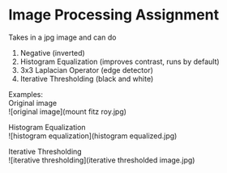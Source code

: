 # Image Processing Assignment
Takes in a jpg image and can do
1. Negative  (inverted)
2. Histogram Equalization (improves contrast, runs by default)
3. 3x3 Laplacian Operator (edge detector)
4. Iterative Thresholding (black and white)

Examples:  
Original image  
![original image](mount fitz roy.jpg)

Histogram Equalization  
![histogram equalization](histogram equalized.jpg)

Iterative Thresholding  
![iterative thresholding](iterative thresholded image.jpg)
